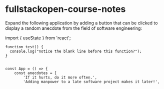 # fullstackopen-course-notes


Expand the following application by adding a button that can be clicked to display a random anecdote from the field of software engineering:

import { useState } from 'react';



```
function test() {
  console.log("notice the blank line before this function?");
}


const App = () => {
    const anecdotes = [
        'If it hurts, do it more often.',
        'Adding manpower to a late software project makes it later!',
       

```
